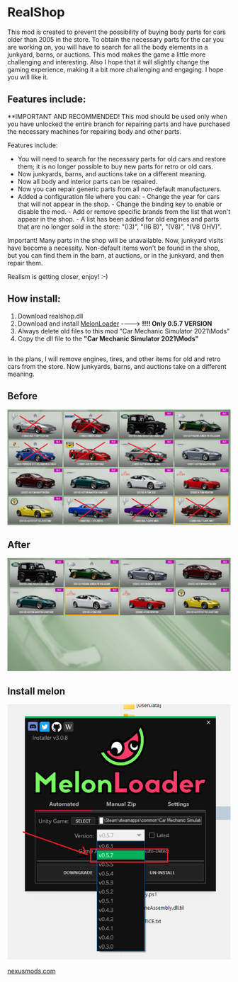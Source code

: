 # RealShop

This mod is created to prevent the possibility of buying body parts for cars older than 2005 in the store. To obtain the necessary parts for the car you are working on, you will have to search for all the body elements in a junkyard, barns, or auctions. This mod makes the game a little more challenging and interesting. Also I hope that it will slightly change the gaming experience, making it a bit more challenging and engaging. I hope you will like it.

## Features include:

**IMPORTANT AND RECOMMENDED! This mod should be used only when you have unlocked the entire branch for repairing parts and have purchased the necessary machines for repairing body and other parts.

Features include:

- You will need to search for the necessary parts for old cars and restore them; it is no longer possible to buy new parts for retro or old cars.
- Now junkyards, barns, and auctions take on a different meaning.
- Now all body and interior parts can be repaired.
- Now you can repair generic parts from all non-default manufacturers.
- Added a configuration file where you can:
           - Change the year for cars that will not appear in the shop.
           - Change the binding key to enable or disable the mod.
           - Add or remove specific brands from the list that won't appear in the shop.
           - A list has been added for old engines and parts that are no longer sold in the store: "(I3)", "(I6 B)", "(V8)", "(V8 OHV)".


Important! Many parts in the shop will be unavailable. Now, junkyard visits have become a necessity. Non-default items won't be found in the shop, but you can find them in the barn, at auctions, or in the junkyard, and then repair them.

Realism is getting closer, enjoy! :-)

## How install:
1. Download realshop.dll
2. Download and install [MelonLoader](https://melonwiki.xyz/#/?id=requirements) ----> **!!!!   Only 0.5.7 VERSION**
3. Always delete old files to this mod "Car Mechanic Simulator 2021\Mods"
4. Copy the dll file to the **"Car Mechanic Simulator 2021\Mods"**

##
In the plans, I will remove engines, tires, and other items for old and retro cars from the store. Now junkyards, barns, and auctions take on a different meaning.

## Before
<p align="center">
  <img src="/Assets/before.png" alt="before">
</p>

## After
<p align="center">
  <img src="/Assets/after.png" alt="before">
</p>

## Install melon
<p align="center">
  <img src="/Assets/melon.png" alt="melon">
</p>

[nexusmods.com](https://www.nexusmods.com/carmechanicsimulator2021/mods/164)

